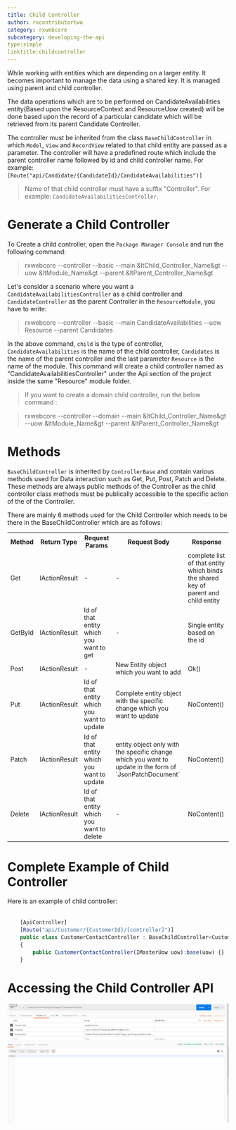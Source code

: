 ```yaml
---
title: Child Controller
author: rxcontributortwo
category: rxwebcore
subcategory: developing-the-api
type:simple
linktitle:childcontroller
---
```


While working with entities which are depending on a larger entity. It becomes important to manage the data using a shared key. It is managed using parent and child controller.

The data operations which are to be performed on CandidateAvailabilities entity(Based upon the ResourceContext and ResourceUow created) will be done based upon the record of a particular candidate which will be retrieved from its parent Candidate Controller. 

The controller must be inherited from the class `BaseChildController` in which  `Model`, `View` and `RecordView` related to that child entity are passed as a parameter. The controller will have a predefined route which include the parent controller name followed by id and child controller name. For example: `[Route("api/Candidate/{CandidateId}/CandidateAvailabilities")]`

> Name of that child controller must have a suffix "Controller". For example: `CandidateAvailabilitiesController`.

# Generate a Child Controller

To Create a child controller, open the `Package Manager Console` and run the following command:

> rxwebcore --controller --basic --main &ltChild_Controller_Name&gt --uow &ltModule_Name&gt --parent &ltParent_Controller_Name&gt

Let's consider a scenario where you want a `CandidateAvailabilitiesController` as a child controller and `CandidateController` as the parent Controller in the `ResourceModule`, you have to write:

> rxwebcore --controller --basic --main CandidateAvailabilities --uow Resource --parent Candidates

In the above command, `child` is the type of controller, `CandidateAvailabilities` is the name of the child controller, `Candidates` is the name of the parent controller and the last parameter `Resource` is the name of the module. This command will create a child controller named as "CandidateAvailabilitiesController" under the Api section of the project inside the same "Resource" module folder. 

> If you want to create a domain child controller, run the below command :  

> rxwebcore --controller --domain --main &ltChild_Controller_Name&gt --uow &ltModule_Name&gt --parent &ltParent_Controller_Name&gt

# Methods

`BaseChildController` is inherited by `ControllerBase` and contain various methods used for Data interaction such as Get, Put, Post, Patch and Delete. These methods are always public methods of the Controller as the child controller class methods must be publically accessible to the specific action of the of the Controller. 

There are mainly 6 methods used for the Child Controller which needs to be there in the BaseChildController which are as follows: 

<table class="table table-bordered">
<tr><th>Method</th><th>Return Type</th><th>Request Params</th><th>Request Body</th><th>Response</th></tr>
<tr><td>Get</td><td>IActionResult</td><td> - </td><td> - </td><td>complete list of that entity which binds the shared key of parent and child entity</td></tr>
<tr><td>GetById</td><td>IActionResult</td><td>Id of that entity which you want to get</td><td> - </td><td>Single entity based on the id</td></tr>
<tr><td>Post</td><td>IActionResult</td><td> - </td><td>New Entity object which you want to add</td><td>Ok()</td></tr>
<tr><td>Put</td><td>IActionResult</td><td>Id of that entity which you want to update</td><td>Complete entity object with the specific change which you want to update</td><td>NoContent()</td></tr>
<tr><td>Patch</td><td>IActionResult</td><td>Id of that entity which you want to update</td><td>entity object only with the specific change which you want to update in the form of `JsonPatchDocument`</td><td>NoContent()</td></tr>
<tr><td>Delete</td><td>IActionResult</td><td>Id of that entity which you want to delete</td><td> - </td><td>NoContent()</td></tr>
</table>

# Complete Example of Child Controller

Here is an example of child controller:

````js
    
    [ApiController]
    [Route("api/Customer/{CustomerId}/[controller]")]	
	public class CustomerContactController : BaseChildController<CustomerContact,vCustomerContact,vCustomerContactRecord>
    {
        public CustomerContactController(IMasterUow uow):base(uow) {}
    }

````

# Accessing the Child Controller API

![Child Controller](Images/child-controller.gif)